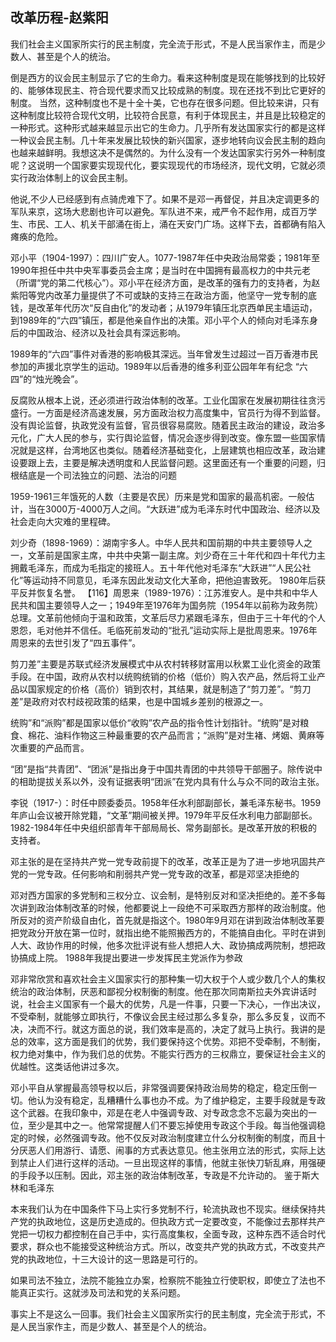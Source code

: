 ## 改革历程-赵紫阳
我们社会主义国家所实行的民主制度，完全流于形式，不是人民当家作主，而是少数人、甚至是个人的统治。

倒是西方的议会民主制显示了它的生命力。看来这种制度是现在能够找到的比较好的、能够体现民主、符合现代要求而又比较成熟的制度。现在还找不到比它更好的制度。 当然，这种制度也不是十全十美，它也存在很多问题。但比较来讲，只有这种制度比较符合现代文明，比较符合民意，有利于体现民主，并且是比较稳定的一种形式。这种形式越来越显示出它的生命力。几乎所有发达国家实行的都是这样一种议会民主制。几十年来发展比较快的新兴国家，逐步地转向议会民主制的趋向也越来越鲜明。我想这决不是偶然的。为什么没有一个发达国家实行另外一种制度呢？这说明一个国家要实现现代化，要实现现代的市场经济，现代文明，它就必须实行政治体制上的议会民主制。

他说,不少人已经感到有点骑虎难下了。如果不是邓一再督促，并且决定调更多的军队来京，这场大悲剧也许可以避免。军队进不来，戒严令不起作用，成百万学生、市民、工人、机关干部涌在街上，涌在天安门广场。这样下去，首都确有陷入瘫痪的危险。

邓小平（1904-1997）：四川广安人。1077-1987年任中央政治局常委；1981年至1990年担任中共中央军事委员会主席；是当时在中国拥有最高权力的中共元老（所谓“党的第二代核心”）。邓小平在经济方面，是改革的强有力的支持者，为赵紫阳等党内改革力量提供了不可或缺的支持三在政治方面，他坚守一党专制的底钱，是改革年代历次“反自由化”的发动者；从1979年镇压北京西单民主墙运动，到1989年的“六四”镇压，都是他亲自作出的决策。邓小平个人的倾向对毛泽东身后的中国政治、经济以及社会具有深远影响。

1989年的“六四”事件对香港的影响极其深远。当年曾发生过超过一百万香港市民参加的声援北京学生的运动。1989年以后香港的维多利亚公园年年有纪念 “六四”的“烛光晚会”。

反腐败从根本上说，还必须进行政治体制的改革。工业化国家在发展初期往往贪污盛行。一方面是经济高速发展，另方面政治权力高度集中，官员行为得不到监督。没有舆论监督，执政党没有监督，官员很容易腐败。随着民主政治的建设，政治多元化，广大人民的参与，实行舆论监督，情况会逐步得到改变。像东盟一些国家情况就是这样，台湾地区也类似。随着经济基础变化，上层建筑也相应改革，政治建设要跟上去，主要是解决透明度和人民监督问题。这里面还有一个重要的问题，归根结底是一个司法独立的问题、法治的问题

1959-1961三年饿死的人数（主要是农民）历来是党和国家的最高机密。一般估计，当在3000万-4000万人之间。“大跃进”成为毛泽东时代中国政治、经济以及社会走向大灾难的里程碑。

 刘少奇（1898-1969）：湖南宇多人。中华人民共和国前期的中共主要领导人之一，文革前是国家主席，中共中央第一副主席。刘少奇在三十年代和四十年代力主拥戴毛泽东，而成为毛指定的接班人。五十年代他对毛泽东“大跃进”“人民公社化”等运动持不同意见，毛泽东因此发动文化大革命，把他迫害致死。 1980年后获平反并恢复名誉。 【116】周恩来（1989-1976）：江苏淮安人。是中共和中华人民共和国主要领导人之一；1949年至1976年为国务院（1954年以前称为政务院）总理。文革前他倾向于温和政策，文革后尽力紧跟毛泽东，但由于三十年代的个人恩怨，毛对他并不信任。毛临死前发动的“批孔”运动实际上是批周恩来。1976年周恩来的去世引发了“四五事件”。

剪刀差”主要是苏联式经济发展模式中从农村转移财富用以秋累工业化资金的政策手段。在中国，政府从农村以统购统销的价格（低价）购入农产品，然后将工业产品以国家规定的价格（高价）销到农村，其结果，就是制造了“剪刀差”。“剪刀差”是政府对农村歧视政策的结果，也是中国城乡差别的根源之一。

统购”和“派购”都是国家以低价“收购”农产品的指令性计划指针。“统购”是对粮食、棉花、油料作物这三种最重要的农产品而言；“派购”是对生褚、烤姻、黄麻等次重要的产品而言。

“团”是指“共青团”、“团派”是指出身于中国共青团的中共领导干部圈子。除传说中的相助提拔关系以外，没有证据表明“团派”在党内具有什么与众不同的政治主张。

李锐（1917-）：时任中顾委委员。1958年任水利部副部长，兼毛泽东秘书。1959年庐山会议被开除党籍，“文革”期间被关押。1979年平反任水利电力部副部长。1982-1984年任中央组织部青年干部局局长、常务副部长。是改革开放的积极的支持者。

邓主张的是在坚持共产党一党专政前提下的改革，改革正是为了进一步地巩固共产党的一党专政。任何影响和削弱共产党一党专政的改革，都是邓坚决拒绝的

邓对西方国家的多党制和三权分立、议会制，是特别反对和坚决拒绝的。差不多每次讲到政治体制改革的时候，他都要说上一段绝不可采取西方那样的政治制度。他所反对的资产阶级自由化，首先就是指这个。1980年9月邓在讲到政治体制改革要把党政分开放在第一位时，就指出绝不能照搬西方的，不能搞自由化。平时在讲到人大、政协作用的时候，他多次批评说有些人想把人大、政协搞成两院制，想把政协搞成上院。 1988年我提出要进一步发挥民主党派作为参政

邓非常欣赏和喜欢社会主义国家实行的那种集一切大权于个人或少数几个人的集权统治的政治体制，厌恶和鄙视分权制衡的制度。他在那次同南斯拉夫外宾讲话时说，社会主义国家有一个最大的优势，凡是一件事，只要一下决心，一作出决议，不受牵制，就能够立即执行，不像议会民主经过那么多复杂，那么多反复，议而不决，决而不行。就这方面总的说，我们效率是高的，决定了就马上执行。我讲的是总的效率，这方面是我们的优势，我们要保持这个优势。邓把不受牵制，不制衡，权力绝对集中，作为我们总的优势。不能实行西方的三权鼎立，要保证社会主义的优越性。这类话他讲过多次。

邓小平自从掌握最高领导权以后，非常强调要保持政治局势的稳定，稳定压倒一切。他认为没有稳定，乱糟糟什么事也办不成。为了维护稳定，主要手段就是专政这个武器。在我印象中，邓是在老人中强调专政、对专政念念不忘最为突出的一位，至少是其中之一。他常常提醒人们不要忘掉使用专政这个手段。每当他强调稳定的时候，必然强调专政。他不仅反对政治制度建立什么分权制衡的制度，而且十分厌恶人们用游行、请愿、闹事的方式表达意见。他主张用立法的形式，实际上达到禁止人们进行这样的活动。一旦出现这样的事情，他就主张快刀斩乱麻，用强硬的手段予以压制。因此，邓主张的政治体制改革，专政是不允许动的。 鉴于斯大林和毛泽东

本来我们认为在中国条件下马上实行多党制不行，轮流执政也不现实。继续保持共产党的执政地位，这是历史造成的。但执政方式一定要改变，不能像过去那样共产党把一切权力都控制在自己手中，实行高度集权，全面专政，这种东西不适合时代要求，群众也不能接受这种统治方式。所以，改变共产党的执政方式，不改变共产党的执政地位，十三大设计的这一思路是可行的。

如果司法不独立，法院不能独立办案，检察院不能独立行使职权，即使立了法也不能真正实行。这就涉及司法和党的关系问题。

 事实上不是这么一回事。我们社会主义国家所实行的民主制度，完全流于形式，不是人民当家作主，而是少数人、甚至是个人的统治。